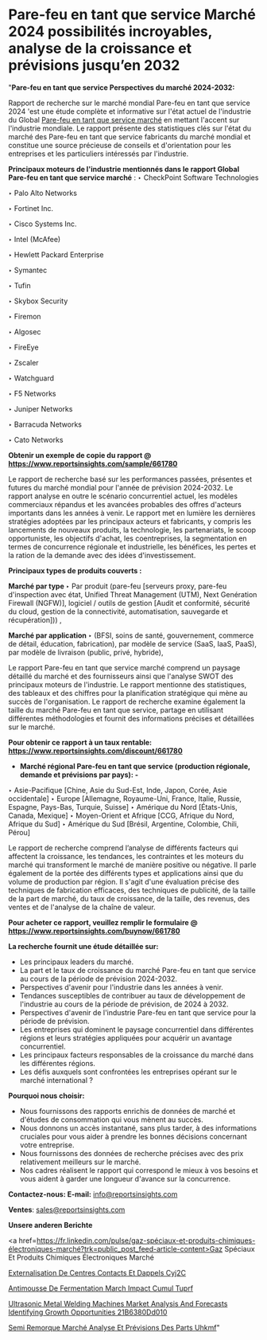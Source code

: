 # Pare-feu en tant que service Marché 2024 possibilités incroyables, analyse de la croissance et prévisions jusqu’en 2032

"<strong>Pare-feu en tant que service Perspectives du marché 2024-2032:</strong>

Rapport de recherche sur le marché mondial Pare-feu en tant que service 2024 'est une étude complète et informative sur l'état actuel de l'industrie du Global <a href=https://www.reportsinsights.com/sample/661780>Pare-feu en tant que service marché</a> en mettant l'accent sur l'industrie mondiale. Le rapport présente des statistiques clés sur l'état du marché des Pare-feu en tant que service fabricants du marché mondial et constitue une source précieuse de conseils et d'orientation pour les entreprises et les particuliers intéressés par l'industrie.

<strong>Principaux moteurs de l'industrie mentionnés dans le rapport Global Pare-feu en tant que service marché</strong> :
‣ CheckPoint Software Technologies

‣ Palo Alto Networks

‣ Fortinet Inc.

‣ Cisco Systems Inc.

‣ Intel (McAfee)

‣ Hewlett Packard Enterprise

‣ Symantec

‣ Tufin

‣ Skybox Security

‣ Firemon

‣ Algosec

‣ FireEye

‣ Zscaler

‣ Watchguard

‣ F5 Networks

‣ Juniper Networks

‣ Barracuda Networks

‣ Cato Networks

<strong>Obtenir un exemple de copie du rapport @ <a href=https://www.reportsinsights.com/sample/661780>https://www.reportsinsights.com/sample/661780</a></strong>

Le rapport de recherche basé sur les performances passées, présentes et futures du marché mondial pour l'année de prévision 2024-2032. Le rapport analyse en outre le scénario concurrentiel actuel, les modèles commerciaux répandus et les avancées probables des offres d'acteurs importants dans les années à venir. Le rapport met en lumière les dernières stratégies adoptées par les principaux acteurs et fabricants, y compris les lancements de nouveaux produits, la technologie, les partenariats, le scoop opportuniste, les objectifs d'achat, les coentreprises, la segmentation en termes de concurrence régionale et industrielle, les bénéfices, les pertes et la ration de la demande avec des idées d'investissement.

<strong>Principaux types de produits couverts :</strong>

<strong>Marché par type </strong>
‣ Par produit (pare-feu [serveurs proxy, pare-feu d'inspection avec état, Unified Threat Management (UTM), Next Genération Firewall (NGFW)], logiciel / outils de gestion [Audit et conformité, sécurité du cloud, gestion de la connectivité, automatisation, sauvegarde et récupération])) ,

<strong>Marché par application </strong>
‣ (BFSI, soins de santé, gouvernement, commerce de détail, éducation, fabrication), par modèle de service (SaaS, IaaS, PaaS), par modèle de livraison (public, privé, hybride),

Le rapport Pare-feu en tant que service marché comprend un paysage détaillé du marché et des fournisseurs ainsi que l'analyse SWOT des principaux moteurs de l'industrie. Le rapport mentionne des statistiques, des tableaux et des chiffres pour la planification stratégique qui mène au succès de l'organisation. Le rapport de recherche examine également la taille du marché Pare-feu en tant que service, partage en utilisant différentes méthodologies et fournit des informations précises et détaillées sur le marché.

<strong>Pour obtenir ce rapport à un taux rentable: <a href=https://www.reportsinsights.com/discount/661780>https://www.reportsinsights.com/discount/661780</a></strong>
<ul>
  <li><strong>Marché régional Pare-feu en tant que service (production régionale, demande et prévisions par pays): -</strong></li>
</ul>
‣ Asie-Pacifique [Chine, Asie du Sud-Est, Inde, Japon, Corée, Asie occidentale]
‣ Europe [Allemagne, Royaume-Uni, France, Italie, Russie, Espagne, Pays-Bas, Turquie, Suisse]
‣ Amérique du Nord [États-Unis, Canada, Mexique]
‣ Moyen-Orient et Afrique [CCG, Afrique du Nord, Afrique du Sud]
‣ Amérique du Sud [Brésil, Argentine, Colombie, Chili, Pérou]

Le rapport de recherche comprend l’analyse de différents facteurs qui affectent la croissance, les tendances, les contraintes et les moteurs du marché qui transforment le marché de manière positive ou négative. Il parle également de la portée des différents types et applications ainsi que du volume de production par région. Il s'agit d'une évaluation précise des techniques de fabrication efficaces, des techniques de publicité, de la taille de la part de marché, du taux de croissance, de la taille, des revenus, des ventes et de l'analyse de la chaîne de valeur.

<strong>Pour acheter ce rapport, veuillez remplir le formulaire @   <a href=https://www.reportsinsights.com/buynow/661780>https://www.reportsinsights.com/buynow/661780</a></strong>

<strong>La recherche fournit une étude détaillée sur:</strong>
<ul>
  <li>Les principaux leaders du marché.</li>
  <li>La part et le taux de croissance du marché Pare-feu en tant que service au cours de la période de prévision 2024-2032.</li>
  <li>Perspectives d'avenir pour l'industrie dans les années à venir.</li>
  <li>Tendances susceptibles de contribuer au taux de développement de l'industrie au cours de la période de prévision, de 2024 à 2032.</li>
  <li>Perspectives d'avenir de l'industrie Pare-feu en tant que service pour la période de prévision.</li>
  <li>Les entreprises qui dominent le paysage concurrentiel dans différentes régions et leurs stratégies appliquées pour acquérir un avantage concurrentiel.</li>
  <li>Les principaux facteurs responsables de la croissance du marché dans les différentes régions.</li>
  <li>Les défis auxquels sont confrontées les entreprises opérant sur le marché international ?</li>
</ul>
<strong>Pourquoi nous choisir:</strong>
<ul>
  <li>Nous fournissons des rapports enrichis de données de marché et d'études de consommation qui vous mènent au succès.</li>
  <li>Nous donnons un accès instantané, sans plus tarder, à des informations cruciales pour vous aider à prendre les bonnes décisions concernant votre entreprise.</li>
  <li>Nous fournissons des données de recherche précises avec des prix relativement meilleurs sur le marché.</li>
  <li>Nos cadres réalisent le rapport qui correspond le mieux à vos besoins et vous aident à garder une longueur d'avance sur la concurrence.</li>
</ul>
<strong>Contactez-nous:
</strong><strong>E-mail:</strong> <a href=mailto:info@reportsinsights.com>info@reportsinsights.com</a>

<strong>Ventes</strong>: <a href=mailto:sales@reportsinsights.com>sales@reportsinsights.com</a>

<strong>Unsere anderen Berichte</strong>

<a href=https://fr.linkedin.com/pulse/gaz-spéciaux-et-produits-chimiques-électroniques-marché?trk=public_post_feed-article-content>Gaz Spéciaux Et Produits Chimiques Électroniques Marché</a>

<a href=https://www.linkedin.com/pulse/externalisation-de-centres-contacts-et-dappels-cyj2c/>Externalisation De Centres Contacts Et Dappels Cyj2C</a>

<a href=https://www.linkedin.com/pulse/antimousse-de-fermentation-march%C3%A9-impact-cumul%C3%A9-tuprf/>Antimousse De Fermentation March Impact Cumul Tuprf</a>

<a href=https://medium.com/@anjalimore4366343/ultrasonic-metal-welding-machines-market-analysis-and-forecasts-identifying-growth-opportunities-21b6380dd010>Ultrasonic Metal Welding Machines Market Analysis And Forecasts Identifying Growth Opportunities 21B6380Dd010</a>

<a href=https://fr.linkedin.com/pulse/semi-remorque-marché-analyse-et-prévisions-des-parts-uhkmf/>Semi Remorque Marché Analyse Et Prévisions Des Parts Uhkmf</a>"
